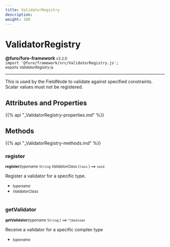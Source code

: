 ```yaml
---
title: ValidatorRegistry
description: 
weight: 100
---
```


# ValidatorRegistry

**@furo/furo-framework** <small>v2.2.0</small>
<br>`import '@furo/framework/src/ValidatorRegistry.js';`<small>
<br>exports *ValidatorRegistry* js</small>


****

This is used by the FieldNode to validate against specified constraints.
Scalar values must not be registered.

## Attributes and Properties
{{% api "_ValidatorRegistry-properties.md" %}}







## Methods
{{% api "_ValidatorRegistry-methods.md" %}}


### **register**
<small>**register**(*typename* `String` *ValidatorClass* `Class` ) ⟹ `void`</small>

Register a validator for a specific type.

- <small>*typename* </small>
- <small>*ValidatorClass* </small>
<br><br>

### **getValidator**
<small>**getValidator**(*typename* `String` ) ⟹ `*|boolean`</small>

Receive a validator for a specific complex type

- <small>*typename* </small>
<br><br>

